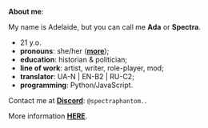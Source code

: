 **About me**:

My name is Adelaide, but you can call me **Ada** or **Spectra**.
- 21 y.o.
- **pronouns**: she/her ([**more**](https://en.pronouns.page/@SpectraPhantom));
- **education**: historian & politician;
- **line of work**: artist, writer, role-player, mod;
- **translator**: UA-N | EN-B2 | RU-C2;
- **programming**: Python/JavaScript.

Contact me at [**Discord**](https://discordapp.com/users/729576210107203625): `@spectraphantom.`.

More information [**HERE**](https://spectrumous.carrd.co/).
